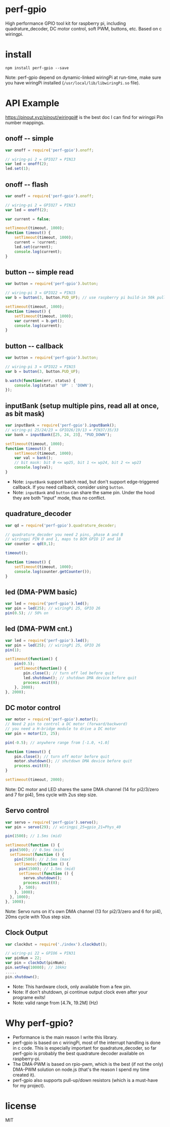 # perf-gpio
High performance GPIO tool kit for raspberry pi, including quadrature_decoder, DC motor control, soft PWM, buttons, etc. Based on c wiringpi.

# install

```
npm install perf-gpio --save
```

Note: perf-gpio depend on dynamic-linked wiringPi at run-time, make sure you have wiringPi installed (`/usr/local/lib/libwiringPi.so` file).

# API Example 
https://pinout.xyz/pinout/wiringpi# is the best doc I can find for wiringpi Pin number mappings.
## onoff -- simple
``` js
var onoff = require('perf-gpio').onoff;

// wiring-pi 2 = GPIO27 = PIN13
var led = onoff(2);
led.set(1);
```

## onoff -- flash
``` js
var onoff = require('perf-gpio').onoff;

// wiring-pi 2 = GPIO27 = PIN13
var led = onoff(2);

var current = false;

setTimeout(timeout, 1000);
function timeout() {
    setTimeout(timeout, 1000);
    current = !current;
    led.set(current);
    console.log(current);
}
```

## button -- simple read
``` js
var button = require('perf-gpio').button;

// wiring-pi 3 = GPIO22 = PIN15
var b = button(3, button.PUD_UP); // use raspberry pi build-in 50k pull-up resistor

setTimeout(timeout, 1000);
function timeout() {
    setTimeout(timeout, 1000);
    var current = b.get();
    console.log(current);
}
```

## button -- callback
``` js
var button = require('perf-gpio').button;

// wiring-pi 3 = GPIO22 = PIN15
var b = button(3, button.PUD_UP);

b.watch(function(err, status) {
    console.log(status? 'UP' : 'DOWN');
});
```

## inputBank (setup multiple pins, read all at once, as bit mask)
``` js
var inputBank = require('perf-gpio').inputBank();
// wiring-pi 25/24/23 = GPIO26/19/13 = PIN37/35/33
var bank = inputBank([25, 24, 23], "PUD_DOWN");

setTimeout(timeout, 1000);
function timeout() {
    setTimeout(timeout, 1000);
    var val = bank();
    // bit mask: bit 0 <= wp25, bit 1 <= wp24, bit 2 <= wp23
    console.log(val);
}
```
* Note: `inputBank` support batch read, but don't support edge-triggered callback. If you need callback, consider using `button`.
* Note: `inputBank` and `button` can share the same pin. Under the hood they are both "input" mode, thus no conflict.


## quadrature_decoder
``` js
var qd = require('perf-gpio').quadrature_decoder;

// quadrature_decoder you need 2 pins, phase A and B
// wiringpi PIN 0 and 1, maps to BCM GPIO 17 and 18
var counter = qd(0,1);

timeout();

function timeout() {
    setTimeout(timeout, 1000);
    console.log(counter.getCounter());
}
```

## led (DMA-PWM basic)
``` js
var led = require('perf-gpio').led();
var pin = led(25); // wiringPi 25, GPIO 26
pin(0.5); // 50% on
```

## led (DMA-PWM cnt.)
``` js
var led = require('perf-gpio').led();
var pin = led(25); // wiringPi 25, GPIO 26
pin(1);

setTimeout(function() {
    pin(0.5);
    setTimeout(function() {
        pin.close(); // turn off led before quit
        led.shutdown(); // shutdown DMA device before quit
        process.exit(0);
    }, 2000);
}, 2000);
```

## DC motor control
``` js
var motor = require('perf-gpio').motor();
// Need 2 pin to control a DC motor (forward/backword)
// you need a H-bridge module to drive a DC motor
var pin = motor(23, 25);

pin(-0.5); // anywhere range from [-1.0, +1.0]

function timeout() {
    pin.close(); // turn off motor before quit
    motor.shutdown(); // shutdown DMA device before quit
    process.exit(0);
}

setTimeout(timeout, 2000);
```
Note: DC motor and LED shares the same DMA channel (14 for pi2/3/zero and 7 for pi4), 5ms cycle with 2us step size.

## Servo control
``` js
var servo = require('perf-gpio').servo();
var pin = servo(29); // wiringpi_25=gpio_21=Phys_40

pin(1500); // 1.5ms (mid)

setTimeout(function () {
  pin(500); // 0.5ms (min)
  setTimeout(function () {
    pin(2500); // 2.5ms (max)
    setTimeout(function () {
      pin(1500); // 1.5ms (mid)
      setTimeout(function () {
        servo.shutdown();
        process.exit(0);
      }, 500);
    }, 1000);
  }, 1000);
}, 1000);
```
Note: Servo runs on it's own DMA channel (13 for pi2/3/zero and 6 for pi4), 20ms cycle with 10us step size.

## Clock Output
``` js
var clockOut = require('./index').clockOut();

// wiring-pi 22 = GPIO6 = PIN31
var pinNum = 22;
var pin = clockOut(pinNum);
pin.setFeq(10000); // 10kHz
.....
pin.shutdown(); 
```
* Note: This hardware clock, only available from a few pin.
* Note: If don't shutdown, pi continue output clock even after your programe exits!
* Note: valid range from [4.7k, 19.2M] (Hz)

# Why perf-gpio?
* Performance is the main reason I write this library.
* perf-gpio is based on c wiringPi, most of the interrupt handling is done in c code. This is especially important for quadrature_decoder, so far perf-gpio is probably the best quadrature decoder available on raspberry-pi.
* The DMA-PWM is based on rpio-pwm, which is the best (if not the only) DMA-PWM solution on node.js (that's the reason I spend my time created it).
* perf-gpio also supports pull-up/down resistors (which is a must-have for my project).


# license

MIT
